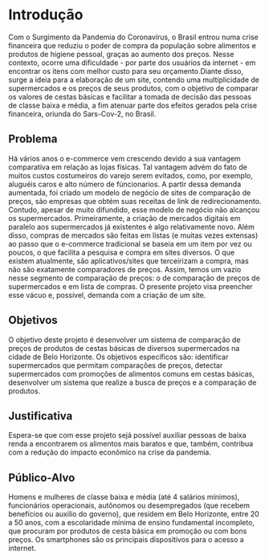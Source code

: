 # Introdução

Com o Surgimento da Pandemia do Coronavírus, o Brasil entrou numa crise financeira que reduziu o poder de compra da população sobre alimentos e produtos de higiene pessoal, graças ao aumento dos preços. Nesse contexto, ocorre uma dificuldade - por parte dos usuários da internet - em encontrar os itens com melhor custo para seu orçamento.Diante disso, surge a ideia para a elaboração de um site, contendo uma multiplicidade de supermercados e os preços de seus produtos, com o objetivo de comparar os valores de cestas básicas e facilitar a tomada de decisão das pessoas de classe baixa e média, a fim atenuar parte dos efeitos gerados pela crise financeira, oriunda do Sars-Cov-2, no Brasil. 

## Problema

Há vários anos o e-commerce vem crescendo devido a sua vantagem comparativa em relação as lojas físicas. Tal vantagem advém do fato de muitos custos costumeiros do varejo serem evitados, como, por exemplo, aluguéis caros e alto número de fúncionarios. A partir dessa demanda aumentada, foi criado um modelo de negócio de sites de comparação de preços, são empresas que obtém suas receitas de link de redirecionamento. Contudo, apesar de muito difundido, esse modelo de negócio não alcançou os supermercados. Primeiramente, a criação de mercados digitais em paralelo aos supermercados já existentes é algo relativamente novo. Além disso, compras de mercados são feitas em listas (e muitas vezes extensas) ao passo que o e-commerce tradicional se baseia em um item por vez ou poucos, o que facilita a pesquisa e compra em sites diversos.
O que existem atualmente, são aplicativos/sites que terceirizam a compra, mas não são exatamente comparadores de preços. 
Assim, temos um vazio nesse segmento de comparação de preços: o de comparação de preços de supermercados e em lista de compras. O presente projeto visa preencher esse vácuo e, possível, demanda com a criação de um site.


## Objetivos

O objetivo deste projeto é desenvolver um sistema de comparação de preços de produtos de cestas básicas de diversos supermercados na cidade de Belo Horizonte.
Os objetivos específicos são: identificar supermercados que permitam comparações de preços, detectar supermercados com promoções de alimentos comuns em cestas básicas, desenvolver um sistema que realize a busca de preços e a comparação de produtos.

## Justificativa

Espera-se que com esse projeto sejá possível auxiliar pessoas de baixa renda a encontrarem os alimentos mais baratos e que, também, contribua com a redução do impacto econômico na crise da pandemia.

## Público-Alvo

Homens e mulheres de classe baixa e média (até 4 salários mínimos), funcionários operacionais, autônomos ou desempregados (que recebem benefícios ou auxilio do governo), que residem em Belo Horizonte, entre 20 a 50 anos, com a escolaridade mínima de ensino fundamental incompleto, que procuram por produtos de cesta básica em promoção ou com bons preços.  Os smartphones são os principais dispositivos para o acesso a internet.  
